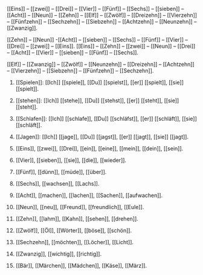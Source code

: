 [[Eins]] – [[zwei]] – [[Drei]] – [[Vier]] – [[Fünf]] – [[Sechs]] – [[sieben]] – [[Acht]] – [[Neun]] – [[Zehn]] – [[Elf]] – [[Zwölf]] – [[Dreizehn]] – [[Vierzehn]] – [[Fünfzehn]] – [[Sechzehn]] – [[Siebzehn]] – [[Achtzehn]] – [[Neunzehn]] – [[Zwanzig]].

  

[[Zehn]] – [[Neun]] -[[Acht]] – [[sieben]] – [[Sechs]] – [[Fünf]] – [[Vier]] – [[Drei]] – [[zwei]] – [[Eins]]. [[Eins]] – [[Zehn]] – [[zwei]] – [[Neun]] – [[Drei]] – [[Acht]] – [[Vier]] – [[sieben]] – [[Fünf]] – [[Sechs]].

  

[[Elf]] – [[Zwanzig]] – [[Zwölf]] – [[Neunzehn]] – [[Dreizehn]] – [[Achtzehn]] – [[Vierzehn]] – [[Siebzehn]] – [[Fünfzehn]] – [[Sechzehn]].

  

1. [[Spielen]]: [[Ich]] [[spiele]], [[Du]] [[spielst]], [[er]] [[spielt]], [[sie]] [[spielt]].
2. [[stehen]]: [[Ich]] [[stehe]], [[Du]] [[stehst]], [[er]] [[steht]], [[sie]] [[steht]].
3. [[Schlafen]]: [[Ich]] [[schlafe]], [[Du]] [[schläfst]], [[er]] [[schläft]], [[sie]] [[schläft]].
4. [[Jagen]]: [[Ich]] [[jage]], [[Du]] [[jagst]], [[er]] [[jagt]], [[sie]] [[jagt]].

  
1. [[Eins]], [[zwei]], [[Drei]], [[ein]], [[eine]], [[mein]], [[dein]], [[sein]].
2. [[Vier]], [[sieben]], [[sie]], [[die]], [[wieder]].
3. [[Fünf]], [[dünn]], [[müde]], [[über]].
4. [[Sechs]], [[wachsen]], [[Lachs]].
5. [[Acht]], [[machen]], [[lachen]], [[Sachen]], [[aufwachen]].
6. [[Neun]], [[neu]], [[Freund]], [[freundlich]], [[Eule]].
7. [[Zehn]], [[lahm]], [[Kahn]], [[sehen]], [[drehen]].
8. [[Zwölf]], [[Öl]], [[Wörter]], [[böse]], [[schön]].
9. [[Sechzehn]], [[möchten]], [[Löcher]], [[Licht]].
10. [[Zwanzig]], [[wichtig]], [[richtig]].
11. [[Bär]], [[Märchen]], [[Mädchen]], [[Käse]], [[März]].